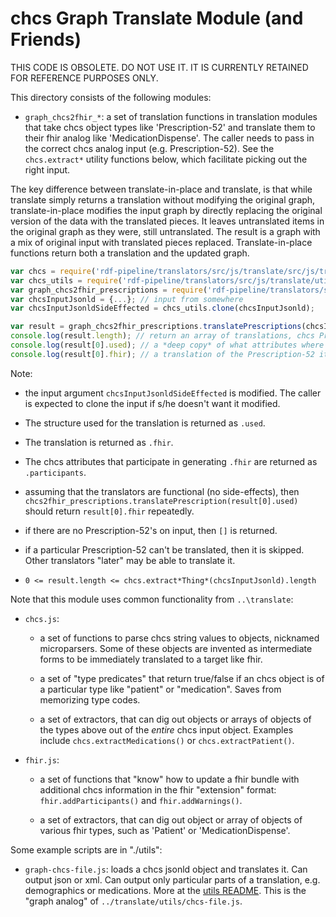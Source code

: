 # chcs Graph Translate Module (and Friends)

THIS CODE IS OBSOLETE.  DO NOT USE IT.  IT IS CURRENTLY RETAINED FOR REFERENCE PURPOSES ONLY.

This directory consists of the following modules:

* `graph_chcs2fhir_*`: a set of translation functions in translation modules that take chcs object types like 
  'Prescription-52' and translate them to their fhir analog like 'MedicationDispense'. The caller needs to pass in the correct
  chcs analog input (e.g. Prescription-52). See the `chcs.extract*` utility functions below, which facilitate picking out the right
  input.

The key difference between translate-in-place and translate, is that while translate simply returns a translation 
without modifying the original graph,  translate-in-place modifies the input graph by directly replacing the
original version of the data with the translated pieces.  It leaves untranslated items in the original graph
as they were, still untranslated.  The result is a graph with a mix of original input with translated pieces 
replaced.   Translate-in-place functions return both a translation and the updated graph. 

```javascript
var chcs = require('rdf-pipeline/translators/src/js/translate/src/js/translate/chcs.js');
var chcs_utils = require('rdf-pipeline/translators/src/js/translate/util/chcs_utils.js');
var graph_chcs2fhir_prescriptions = require('rdf-pipeline/translators/src/js/translate-in-place/graph_chcs2fhir_prescriptions');
var chcsInputJsonld = {...}; // input from somewhere
var chcsInputJsonldSideEffected = chcs_utils.clone(chcsInputJsonld);

var result = graph_chcs2fhir_prescriptions.translatePrescriptions(chcsInputJsonldSideEffected, chcs.extractPrescriptions); // might not be exactly right
console.log(result.length); // return an array of translations, chcs Prescription-52 -> fhir MedicationDispense
console.log(result[0].used); // a *deep copy* of what attributes where used in each Prescription-52 translation
console.log(result[0].fhir); // a translation of the Prescription-52 items in chcsInputJsonld['@graph'] as an Array[object]
```

Note:

* the input argument `chcsInputJsonldSideEffected` is modified. The caller is expected to clone the input if s/he
doesn't want it modified.

* The structure used for the translation is returned as `.used`.

* The translation is returned as `.fhir`.

* The chcs attributes that participate in generating `.fhir` are returned as `.participants`.

* assuming that the translators are functional (no side-effects), then 
`chcs2fhir_prescriptions.translatePrescription(result[0].used)` should return
`result[0].fhir` repeatedly.

* if there are no Prescription-52's on input, then `[]` is returned.

* if a particular Prescription-52 can't be translated, then it is skipped. Other translators "later" may be able to
translate it.

* `0 <= result.length <= chcs.extract*Thing*(chcsInputJsonld).length`


Note that this module uses common functionality from `..\translate`:

* `chcs.js`: 

  - a set of functions to parse chcs string values to objects, nicknamed microparsers. Some of these objects
    are invented as intermediate forms to be immediately translated to a target like fhir.

  - a set of "type predicates" that return true/false if an chcs object is of a particular type like "patient" or
    "medication". Saves from memorizing type codes.

  - a set of extractors, that can dig out objects or arrays of objects of the types above out of the *entire* chcs input
    object. Examples include `chcs.extractMedications()` or `chcs.extractPatient()`.
   


* `fhir.js`:

  - a set of functions that "know" how to update a fhir bundle with additional chcs information in the fhir "extension"
    format: `fhir.addParticipants()` and `fhir.addWarnings()`.
    
  - a set of extractors, that can dig out object or array of objects of various fhir types, such as 'Patient' or 
    'MedicationDispense'.
                          
     
Some example scripts are in "./utils":

* `graph-chcs-file.js`: loads a chcs jsonld object and translates it. Can output json or xml. Can output only particular parts
  of a translation, e.g. demographics or medications. More at the [utils README](../utils/README.md). This is the
  "graph analog" of `../translate/utils/chcs-file.js`.
     
